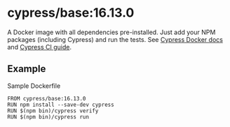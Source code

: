 <!-- WARNING: this file was autogenerated by generate-base-image.js -->

# cypress/base:16.13.0

A Docker image with all dependencies pre-installed.
Just add your NPM packages (including Cypress) and run the tests.
See [Cypress Docker docs](https://on.cypress.io/docker) and
[Cypress CI guide](https://on.cypress.io/ci).

## Example

Sample Dockerfile

```
FROM cypress/base:16.13.0
RUN npm install --save-dev cypress
RUN $(npm bin)/cypress verify
RUN $(npm bin)/cypress run
```
